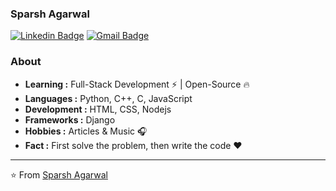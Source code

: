 ### Sparsh Agarwal 
<!-- [![Twitter Badge](https://img.shields.io/badge/-Isha_Gupta-1ca0f1?style=flat-square&logo=twitter&logoColor=white&link=https://twitter.com/Isha_1321)](https://twitter.com/Isha_1321)   -->
[![Linkedin Badge](https://img.shields.io/badge/-Sparsh_Agarwal-blue?style=flat-square&logo=Linkedin&logoColor=white&link=https://www.linkedin.com/in/sparsh-agarwal-0b64791a9/)](https://www.linkedin.com/in/sparsh-agarwal-0b64791a9/) [![Gmail Badge](https://img.shields.io/badge/-sparsh1246@gmail.com-c14438?style=flat-square&logo=Gmail&logoColor=white&link=mailto:sparsh1246@gmail.com)](mailto:sparsh1246@gmail.com)
<!-- --------------------------------------------------------------------------------------------------------------------------------------------------------------------------------- -->
### About

-  **Learning :** Full-Stack Development :zap: | Open-Source :fire:	
-  **Languages :** Python, C++, C, JavaScript
-  **Development :** HTML, CSS, Nodejs
-  **Frameworks :** Django
-  **Hobbies :** Articles & Music :headphones:
-  **Fact :** First solve the problem, then write the code :heart: 
<!-- -  **Organization :** Technojam -->

<!-- --------------------------------------------------------------------------------------------------------------------------------------------------------------------------------- -->
<!-- 
![github stats](https://github-readme-stats.vercel.app/api?username=sparsh1402&show_icons=true)
 -->
---------------------------------------------------------------------------------------------------------------------------------------------------------------------------------


⭐️ From [Sparsh Agarwal](https://github.com/sparsh1402)

